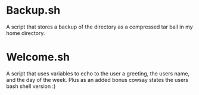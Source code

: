 # Backup.sh

A script that stores a backup of the directory as a compressed tar ball in my home directory.

# Welcome.sh

A script that uses variables to echo to the user a greeting, the users name, and the day of the week. Plus as an added bonus cowsay states the users bash shell version :) 

